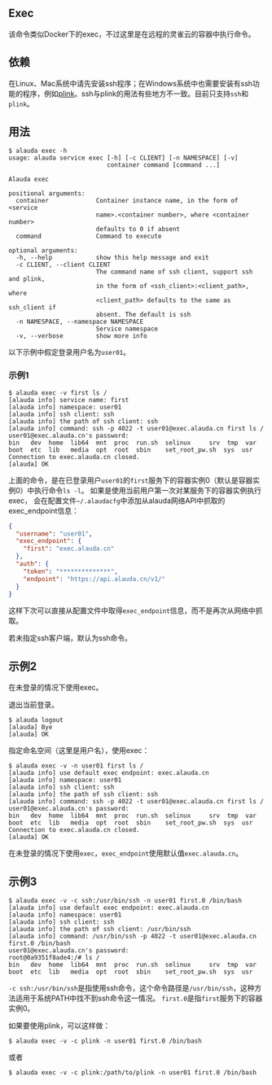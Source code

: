 Exec
---

该命令类似Docker下的exec，不过这里是在远程的灵雀云的容器中执行命令。

## 依赖
在Linux、Mac系统中请先安装ssh程序；在Windows系统中也需要安装有ssh功能的程序，例如[plink](http://www.chiark.greenend.org.uk/~sgtatham/putty/download.html)。ssh与plink的用法有些地方不一致。目前只支持`ssh`和`plink`。

## 用法

```plain
$ alauda exec -h
usage: alauda service exec [-h] [-c CLIENT] [-n NAMESPACE] [-v]
                           container command [command ...]

Alauda exec

positional arguments:
  container             Container instance name, in the form of <service
                        name>.<container number>, where <container number>
                        defaults to 0 if absent
  command               Command to execute

optional arguments:
  -h, --help            show this help message and exit
  -c CLIENT, --client CLIENT
                        The command name of ssh client, support ssh and plink,
                        in the form of <ssh_client>:<client_path>, where
                        <client_path> defaults to the same as ssh_client if
                        absent. The default is ssh
  -n NAMESPACE, --namespace NAMESPACE
                        Service namespace
  -v, --verbose         show more info
```

以下示例中假定登录用户名为`user01`。

### 示例1
```plain
$ alauda exec -v first ls /
[alauda info] service name: first
[alauda info] namespace: user01
[alauda info] ssh client: ssh
[alauda info] the path of ssh client: ssh
[alauda info] command: ssh -p 4022 -t user01@exec.alauda.cn first ls /
user01@exec.alauda.cn's password:
bin   dev  home  lib64	mnt  proc  run.sh  selinux	   srv	tmp  var
boot  etc  lib	 media	opt  root  sbin    set_root_pw.sh  sys	usr
Connection to exec.alauda.cn closed.
[alauda] OK
```
上面的命令，是在已登录用户`user01`的`first`服务下的容器实例0（默认是容器实例0）中执行命令`ls -l`。
如果是使用当前用户第一次对某服务下的容器实例执行exec，
会在配置文件`~/.alaudacfg`中添加从alauda网络API中抓取的exec_endpoint信息：
```json
{
  "username": "user01",
  "exec_endpoint": {
    "first": "exec.alauda.cn"
  },
  "auth": {
    "token": "**************",
    "endpoint": "https://api.alauda.cn/v1/"
  }
}
```
这样下次可以直接从配置文件中取得`exec_endpoint`信息，而不是再次从网络中抓取。

若未指定ssh客户端，默认为ssh命令。

## 示例2

在未登录的情况下使用exec。

退出当前登录。
```plain
$ alauda logout
[alauda] Bye
[alauda] OK
```

指定命名空间（这里是用户名），使用exec：
```plain
$ alauda exec -v -n user01 first ls /
[alauda info] use default exec endpoint: exec.alauda.cn
[alauda info] namespace: user01
[alauda info] ssh client: ssh
[alauda info] the path of ssh client: ssh
[alauda info] command: ssh -p 4022 -t user01@exec.alauda.cn first ls /
user01@exec.alauda.cn's password:
bin   dev  home  lib64	mnt  proc  run.sh  selinux	   srv	tmp  var
boot  etc  lib	 media	opt  root  sbin    set_root_pw.sh  sys	usr
Connection to exec.alauda.cn closed.
[alauda] OK
```

在未登录的情况下使用`exec`，`exec_endpoint`使用默认值`exec.alauda.cn`。

## 示例3
```plain
$ alauda exec -v -c ssh:/usr/bin/ssh -n user01 first.0 /bin/bash
[alauda info] use default exec endpoint: exec.alauda.cn
[alauda info] namespace: user01
[alauda info] ssh client: ssh
[alauda info] the path of ssh client: /usr/bin/ssh
[alauda info] command: /usr/bin/ssh -p 4022 -t user01@exec.alauda.cn first.0 /bin/bash
user01@exec.alauda.cn's password:
root@0a9351f8ade4:/# ls /
bin   dev  home  lib64	mnt  proc  run.sh  selinux	   srv	tmp  var
boot  etc  lib	 media	opt  root  sbin    set_root_pw.sh  sys	usr
```
`-c ssh:/usr/bin/ssh`是指使用ssh命令，这个命令路径是`/usr/bin/ssh`，这种方法适用于系统PATH中找不到ssh命令这一情况。
`first.0`是指`first`服务下的容器实例0。

如果要使用plink，可以这样做：
```plain
$ alauda exec -v -c plink -n user01 first.0 /bin/bash
```
或者
```plain
$ alauda exec -v -c plink:/path/to/plink -n user01 first.0 /bin/bash
```
